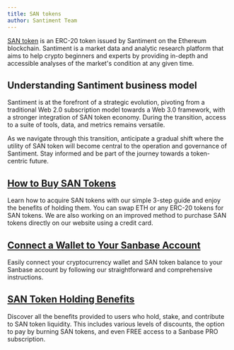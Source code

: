 ```yaml
---
title: SAN tokens
author: Santiment Team
---
```


[SAN token](https://etherscan.io/token/0x7c5a0ce9267ed19b22f8cae653f198e3e8daf098) is an ERC-20 token issued by Santiment on the Ethereum blockchain. Santiment is a market data and analytic research platform that aims to help crypto beginners and experts by providing in-depth and accessible analyses of the market's condition at any given time.

## Understanding Santiment business model

Santiment is at the forefront of a strategic evolution, pivoting from a traditional Web 2.0 subscription model towards a Web 3.0 framework, with a stronger integration of SAN token economy. During the transition, access to a suite of tools, data, and metrics remains versatile.

As we navigate through this transition, anticipate a gradual shift where the utility of SAN token will become central to the operation and governance of Santiment. Stay informed and be part of the journey towards a token-centric future.

## [How to Buy SAN Tokens](/san-tokens/how-to-buy-san-tokens/)

Learn how to acquire SAN tokens with our simple 3-step guide and enjoy the benefits of holding them. You can swap ETH or any ERC-20 tokens for SAN tokens. We are also working on an improved method to purchase SAN tokens directly on our website using a credit card.

## [Connect a Wallet to Your Sanbase Account](/san-tokens/connect-a-wallet-to-the-sanbase-account/)

Easily connect your cryptocurrency wallet and SAN token balance to your Sanbase account by following our straightforward and comprehensive instructions.

## [SAN Token Holding Benefits](/san-tokens/san-tokens-holding-benefits/)

Discover all the benefits provided to users who hold, stake, and contribute to SAN token liquidity. This includes various levels of discounts, the option to pay by burning SAN tokens, and even FREE access to a Sanbase PRO subscription.


